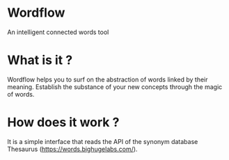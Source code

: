 # Wordflow
An intelligent connected words tool

# What is it ?
Wordflow helps you to surf on the abstraction of words linked by their meaning. 
Establish the substance of your new concepts through the magic of words.

# How does it work ?
It is a simple interface that reads the API of the synonym database Thesaurus (https://words.bighugelabs.com/).






